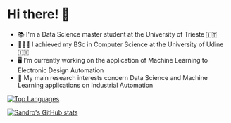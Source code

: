 # Hi there! 👋

- 📚 I'm a Data Science master student at the University of Trieste 🇮🇹
- 👨🏽‍🎓 I achieved my BSc in Computer Science at the University of Udine 🇮🇹
- 🖥️ I’m currently working on the application of Machine Learning to Electronic Design Automation
- 🔭 My main research interests concern Data Science and Machine Learning applications on Industrial Automation

[![Top Languages](https://github-readme-stats-sigma-five.vercel.app/api/top-langs/?username=5JDR&layout=compact&show_icons=true&theme=dracula&exclude_lang=html)](https://github.com/5JDR/github-readme-stats)


[![Sandro's GitHub stats](https://github-readme-stats-sigma-five.vercel.app/api?username=5JDR&layout=compact&show_icons=true&theme=dracula&hide=issues)](https://github.com/5JDR/github-readme-stats)
